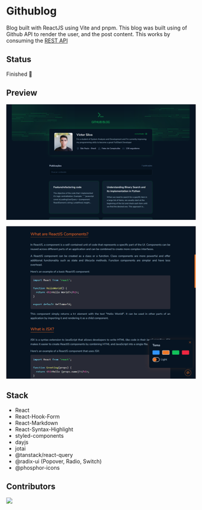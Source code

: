 # Githublog

Blog built with ReactJS using Vite and pnpm. This blog was built using of Github API to render the user, and the post content. This works by consuming the [REST API](https://docs.github.com/pt/rest?apiVersion=2022-11-28)

## Status

Finished 🚀

## Preview

![Home Page](./.github/home.png)

![Post](./.github/post.png)

## Stack

- React
- React-Hook-Form
- React-Markdown
- React-Syntax-Highlight
- styled-components
- dayjs
- jotai
- @tanstack/react-query
- @radix-ui (Popover, Radio, Switch)
- @phosphor-icons

## Contributors

<a href = "https://github.com/Tanu-N-Prabhu/Python/graphs/contributors">
  <img src = "https://contrib.rocks/image?repo=vickttorugo/githublog"/>
</a>
